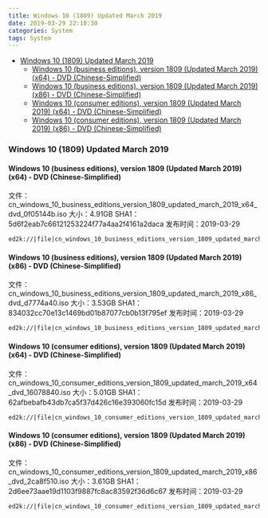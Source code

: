 ```yaml
---
title: Windows 10 (1809) Updated March 2019
date: 2019-03-29 22:10:30
categories: System
tags: System
---
```


<!-- more -->

<!-- TOC -->

- [Windows 10 (1809) Updated March 2019](#windows-10-1809-updated-march-2019)
  - [Windows 10 (business editions), version 1809 (Updated March 2019) (x64) - DVD (Chinese-Simplified)](#windows-10-business-editions-version-1809-updated-march-2019-x64---dvd-chinese-simplified)
  - [Windows 10 (business editions), version 1809 (Updated March 2019) (x86) - DVD (Chinese-Simplified)](#windows-10-business-editions-version-1809-updated-march-2019-x86---dvd-chinese-simplified)
  - [Windows 10 (consumer editions), version 1809 (Updated March 2019) (x64) - DVD (Chinese-Simplified)](#windows-10-consumer-editions-version-1809-updated-march-2019-x64---dvd-chinese-simplified)
  - [Windows 10 (consumer editions), version 1809 (Updated March 2019) (x86) - DVD (Chinese-Simplified)](#windows-10-consumer-editions-version-1809-updated-march-2019-x86---dvd-chinese-simplified)

<!-- /TOC -->

<a id="markdown-windows-10-1809-updated-march-2019" name="windows-10-1809-updated-march-2019"></a>

### Windows 10 (1809) Updated March 2019

<a id="markdown-windows-10-business-editions-version-1809-updated-march-2019-x64---dvd-chinese-simplified" name="windows-10-business-editions-version-1809-updated-march-2019-x64---dvd-chinese-simplified"></a>

#### Windows 10 (business editions), version 1809 (Updated March 2019) (x64) - DVD (Chinese-Simplified)

文件：cn_windows_10_business_editions_version_1809_updated_march_2019_x64_dvd_0f05144b.iso
大小：4.91GB
SHA1：5d6f2eab7c66121253224f77a4aa2f4161a2daca
发布时间：2019-03-29

```markdown
ed2k://|file|cn_windows_10_business_editions_version_1809_updated_march_2019_x64_dvd_0f05144b.iso|5268158464|1188AC05C1E0FC792FFB57F39F6A5FF3|/
```

<a id="markdown-windows-10-business-editions-version-1809-updated-march-2019-x86---dvd-chinese-simplified" name="windows-10-business-editions-version-1809-updated-march-2019-x86---dvd-chinese-simplified"></a>

#### Windows 10 (business editions), version 1809 (Updated March 2019) (x86) - DVD (Chinese-Simplified)

文件：cn_windows_10_business_editions_version_1809_updated_march_2019_x86_dvd_d7774a40.iso
大小：3.53GB
SHA1：834032cc70e13c1469bd01b87077cb0b13f795ef
发布时间：2019-03-29

```markdown
ed2k://|file|cn_windows_10_business_editions_version_1809_updated_march_2019_x86_dvd_d7774a40.iso|3791265792|19EE010226C532CD0573CB6842ACAE90|/
```

<a id="markdown-windows-10-consumer-editions-version-1809-updated-march-2019-x64---dvd-chinese-simplified" name="windows-10-consumer-editions-version-1809-updated-march-2019-x64---dvd-chinese-simplified"></a>

#### Windows 10 (consumer editions), version 1809 (Updated March 2019) (x64) - DVD (Chinese-Simplified)

文件：cn_windows_10_consumer_editions_version_1809_updated_march_2019_x64_dvd_16078840.iso
大小：5.01GB
SHA1：62afbebafb43db7ca5f37d426c16e393060fc15d
发布时间：2019-03-29

```markdown
ed2k://|file|cn_windows_10_consumer_editions_version_1809_updated_march_2019_x64_dvd_16078840.iso|5380061184|157021473F8974DB93538DC2847ABB85|/
```

<a id="markdown-windows-10-consumer-editions-version-1809-updated-march-2019-x86---dvd-chinese-simplified" name="windows-10-consumer-editions-version-1809-updated-march-2019-x86---dvd-chinese-simplified"></a>

#### Windows 10 (consumer editions), version 1809 (Updated March 2019) (x86) - DVD (Chinese-Simplified)

文件：cn_windows_10_consumer_editions_version_1809_updated_march_2019_x86_dvd_2ca8f510.iso
大小：3.61GB
SHA1：2d6ee73aae19d1103f9887fc8ac83592f36d6c67
发布时间：2019-03-29

```markdown
ed2k://|file|cn_windows_10_consumer_editions_version_1809_updated_march_2019_x86_dvd_2ca8f510.iso|3877613568|AC48F20AEE1574CA31FCB6A8DDBFD85A|/
```

